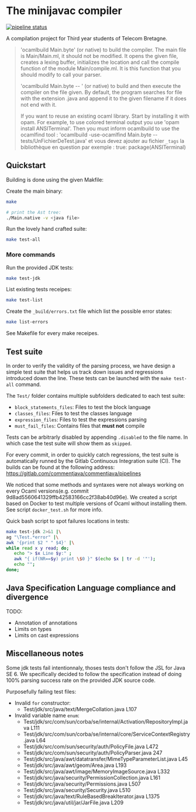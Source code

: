 The minijavac compiler
======================

[![pipeline status](https://gitlab.com/commentjava/commentjava/badges/master/pipeline.svg)](https://gitlab.com/commentjava/commentjava/commits/master)

A compilation project for Third year students of Telecom Bretagne.

> 'ocamlbuild Main.byte' (or native) to build the compiler. The main file
> is Main/Main.ml, it should not be modified. It opens the given file,
> creates a lexing buffer, initializes the location and call the compile
> function of the module Main/compile.ml. It is this function that you
> should modify to call your parser.
> 
> 'ocamlbuild Main.byte -- <filename>' (or native) to build and then execute
> the compiler on the file given. By default, the program searches for
> file with the extension .java and append it to the given filename if
> it does not end with it.
> 
> If you want to reuse an existing ocaml library. Start by installing it
> with opam. For example, to use colored terminal output you
> use 'opam install ANSITerminal'.
> Then you must inform ocamlbuild to use the ocamlfind tool :
> 'ocamlbuild -use-ocamlfind Main.byte -- tests/UnFichierDeTest.java'
> et vous devez ajouter au fichier `_tags` la bibliothèque en question par exemple :
> true: package(ANSITerminal)

## Quickstart

Building is done using the given Makfile:

Create the main binary:
```bash
make

# print the Ast tree:
./Main.native -v <java file>
```

Run the lovely hand crafted suite:
```bash
make test-all
```

### More commands

Run the provided JDK tests:
```bash
make test-jdk
```

List existing tests receipes:
```bash
make test-list
```

Create the `_build/errors.txt` file which list the possible error states:
```bash
make list-errors
```

See Makefile for every make receipes.

## Test suite

In order to verify the validity of the parsing process, we have design a simple
test suite that helps us track down issues and regressions introduced down the
line. These tests can be launched with the `make test-all` command.

The `Test/` folder contains multiple subfolders dedicated to each test suite:
- `block_statements_files`: Files to test the block language
- `classes_files`: Files to test the classes language
- `expression_files`: Files to test the expressions parsing
- `must_fail_files`: Contains files that **must not** compile

Tests can be arbitrarly disabled by appending `.disabled` to the file name. In
which case the test suite will show them as `skipped`.

For every commit, in order to quickly catch regressions, the test suite is
automatically runned by the Gitlab Continuous Integration suite (CI). The
builds can be found at the following address:
https://gitlab.com/commentjava/commentjava/pipelines

We noticed that some methods and syntaxes were not always working on every
Ocaml versions(e.g. commit 9d8ad5560641329ffb42583166cc2f38ab40d96e). We
created a script based on Docker to test multiple versions of Ocaml without
installing them. See script `docker_test.sh` for more info.

Quick bash script to spot failures locations in tests:
```bash
make test-jdk 2>&1 |\
ag "\Test.*error" |\
awk '{print $2 " " $4}' |\
while read x y read; do;
   echo "> $x Line $y:" ;
   awk "{ if(NR==$y) print \$0 }" $(echo $x | tr -d '"');
   echo "";
done;
```

## Java Specification Language compliance and divergence

TODO:
- Annotation of annotations
- Limits on types
- Limits on cast expressions

## Miscellaneous notes

Some jdk tests fail intentionnaly, thoses tests don't follow the JSL for Java
SE 6. We specifically decided to follow the specification instead of doing 100%
parsing success rate on the provided JDK source code.

Purposefully failing test files:
- Invalid `for` constructor:
  - Test/jdk/src/java/text/MergeCollation.java L107
- Invalid variable name `enum`:
  - Test/jdk/src/com/sun/corba/se/internal/Activation/RepositoryImpl.java L111
  - Test/jdk/src/com/sun/corba/se/internal/core/ServiceContextRegistry.java L64
  - Test/jdk/src/com/sun/security/auth/PolicyFile.java L472
  - Test/jdk/src/com/sun/security/auth/PolicyParser.java 247
  - Test/jdk/src/java/awt/datatransfer/MimeTypeParameterList.java L45
  - Test/jdk/src/java/awt/geom/Area.java L193
  - Test/jdk/src/java/awt/image/MemoryImageSource.java L332
  - Test/jdk/src/java/security/PermissionCollection.java L161
  - Test/jdk/src/java/security/Permissions.java L507
  - Test/jdk/src/java/security/Security.java L510
  - Test/jdk/src/java/text/RuleBasedBreakIterator.java L1375
  - Test/jdk/src/java/util/jar/JarFile.java L209
